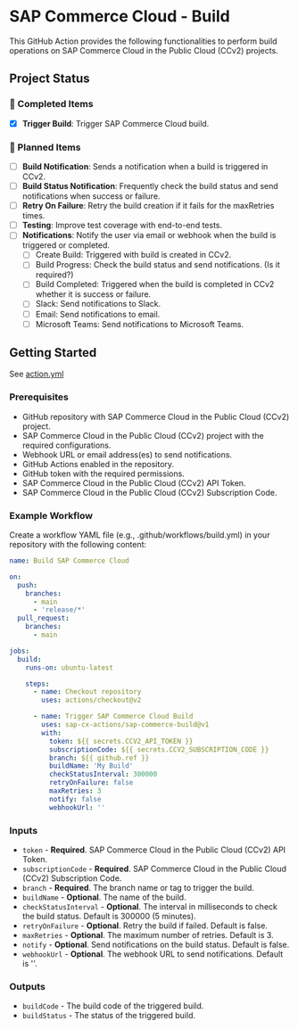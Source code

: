 # SAP Commerce Cloud - Build

This GitHub Action provides the following functionalities to perform build operations on SAP Commerce Cloud in the
Public Cloud (CCv2) projects.

## Project Status

### 🚀 Completed Items

- [x] **Trigger Build**: Trigger SAP Commerce Cloud build.

### 🔧 Planned Items

- [ ] **Build Notification**: Sends a notification when a build is triggered in CCv2.
- [ ] **Build Status Notification**: Frequently check the build status and send notifications when success or failure.
- [ ] **Retry On Failure**: Retry the build creation if it fails for the maxRetries times.
- [ ] **Testing**: Improve test coverage with end-to-end tests.
- [ ] **Notifications**: Notify the user via email or webhook when the build is triggered or completed.
  - [ ] Create Build: Triggered with build is created in CCv2.
  - [ ] Build Progress: Check the build status and send notifications. (Is it required?)
  - [ ] Build Completed: Triggered when the build is completed in CCv2 whether it is success or failure.
  - [ ] Slack: Send notifications to Slack.
  - [ ] Email: Send notifications to email.
  - [ ] Microsoft Teams: Send notifications to Microsoft Teams.

## Getting Started

See [action.yml](action.yml)

### Prerequisites

- GitHub repository with SAP Commerce Cloud in the Public Cloud (CCv2) project.
- SAP Commerce Cloud in the Public Cloud (CCv2) project with the required configurations.
- Webhook URL or email address(es) to send notifications.
- GitHub Actions enabled in the repository.
- GitHub token with the required permissions.
- SAP Commerce Cloud in the Public Cloud (CCv2) API Token.
- SAP Commerce Cloud in the Public Cloud (CCv2) Subscription Code.

### Example Workflow

Create a workflow YAML file (e.g., .github/workflows/build.yml) in your repository with the following content:

```yaml
name: Build SAP Commerce Cloud

on:
  push:
    branches:
      - main
      - 'release/*'
  pull_request:
    branches:
      - main

jobs:
  build:
    runs-on: ubuntu-latest

    steps:
      - name: Checkout repository
        uses: actions/checkout@v2

      - name: Trigger SAP Commerce Cloud Build
        uses: sap-cx-actions/sap-commerce-build@v1
        with:
          token: ${{ secrets.CCV2_API_TOKEN }}
          subscriptionCode: ${{ secrets.CCV2_SUBSCRIPTION_CODE }}
          branch: ${{ github.ref }}
          buildName: 'My Build'
          checkStatusInterval: 300000
          retryOnFailure: false
          maxRetries: 3
          notify: false
          webhookUrl: ''
```

### Inputs

- `token` - **Required**. SAP Commerce Cloud in the Public Cloud (CCv2) API Token.
- `subscriptionCode` - **Required**. SAP Commerce Cloud in the Public Cloud (CCv2) Subscription Code.
- `branch` - **Required**. The branch name or tag to trigger the build.
- `buildName` - **Optional**. The name of the build.
- `checkStatusInterval` - **Optional**. The interval in milliseconds to check the build status. Default is 300000 (5
  minutes).
- `retryOnFailure` - **Optional**. Retry the build if failed. Default is false.
- `maxRetries` - **Optional**. The maximum number of retries. Default is 3.
- `notify` - **Optional**. Send notifications on the build status. Default is false.
- `webhookUrl` - **Optional**. The webhook URL to send notifications. Default is ''.

### Outputs

- `buildCode` - The build code of the triggered build.
- `buildStatus` - The status of the triggered build.
